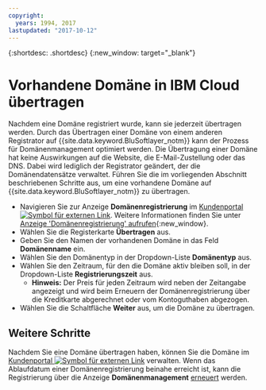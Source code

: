 ```yaml
---
copyright:
  years: 1994, 2017
lastupdated: "2017-10-12"
---
```


{:shortdesc: .shortdesc}
{:new_window: target="_blank"}

# Vorhandene Domäne in IBM Cloud übertragen

Nachdem eine Domäne registriert wurde, kann sie jederzeit übertragen werden. Durch das Übertragen einer Domäne von einem anderen Registrator auf {{site.data.keyword.BluSoftlayer_notm}} kann der Prozess für Domänenmanagement optimiert werden. Die Übertragung einer Domäne hat keine Auswirkungen auf die Website, die E-Mail-Zustellung oder das DNS. Dabei wird lediglich der Registrator geändert, der die Domänendatensätze verwaltet. Führen Sie die im vorliegenden Abschnitt beschriebenen Schritte aus, um eine vorhandene Domäne auf {{site.data.keyword.BluSoftlayer_notm}} zu übertragen.

* Navigieren Sie zur Anzeige **Domänenregistrierung** im [Kundenportal ![Symbol für externen Link](../../icons/launch-glyph.svg "Symbol für externen Link")](https://control.softlayer.com/). Weitere Informationen finden Sie unter [Anzeige 'Domänenregistrierung' aufrufen](access-domain-registration-screen.html){:new_window}.
* Wählen Sie die Registerkarte **Übertragen** aus.
* Geben Sie den Namen der vorhandenen Domäne in das Feld **Domänenname** ein.
* Wählen Sie den Domänentyp in der Dropdown-Liste **Domänentyp** aus.
* Wählen Sie den Zeitraum, für den die Domäne aktiv bleiben soll, in der Dropdown-Liste **Registrierungszeit** aus.
  * **Hinweis:** Der Preis für jeden Zeitraum wird neben der Zeitangabe angezeigt und wird beim Erneuern der Domänenregistrierung über die Kreditkarte abgerechnet oder vom Kontoguthaben abgezogen.
* Wählen Sie die Schaltfläche **Weiter** aus, um die Domäne zu übertragen.

## Weitere Schritte

Nachdem Sie eine Domäne übertragen haben, können Sie die Domäne im [Kundenportal ![Symbol für externen Link](../../icons/launch-glyph.svg "Symbol für externen Link")](https://control.softlayer.com/) verwalten. Wenn das Ablaufdatum einer Domänenregistrierung beinahe erreicht ist, kann die Registrierung über die Anzeige **Domänenmanagement** [erneuert](renew-existing-domain.html) werden.
